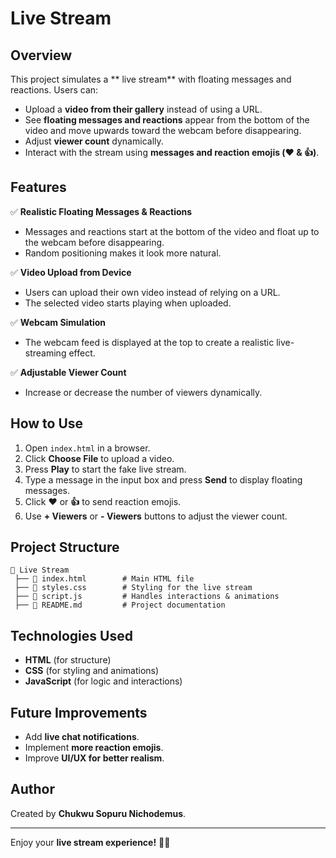 # Live Stream

## Overview
This project simulates a ** live stream** with floating messages and reactions. Users can:
- Upload a **video from their gallery** instead of using a URL.
- See **floating messages and reactions** appear from the bottom of the video and move upwards toward the webcam before disappearing.
- Adjust **viewer count** dynamically.
- Interact with the stream using **messages and reaction emojis (❤️ & 👍)**.

## Features
✅ **Realistic Floating Messages & Reactions**
- Messages and reactions start at the bottom of the video and float up to the webcam before disappearing.
- Random positioning makes it look more natural.

✅ **Video Upload from Device**
- Users can upload their own video instead of relying on a URL.
- The selected video starts playing when uploaded.

✅ **Webcam Simulation**
- The webcam feed is displayed at the top to create a realistic live-streaming effect.

✅ **Adjustable Viewer Count**
- Increase or decrease the number of viewers dynamically.

## How to Use
1. Open `index.html` in a browser.
2. Click **Choose File** to upload a video.
3. Press **Play** to start the fake live stream.
4. Type a message in the input box and press **Send** to display floating messages.
5. Click **❤️** or **👍** to send reaction emojis.
6. Use **+ Viewers** or **- Viewers** buttons to adjust the viewer count.

## Project Structure
```
📂 Live Stream
 ├── 📄 index.html        # Main HTML file
 ├── 📄 styles.css        # Styling for the live stream
 ├── 📄 script.js         # Handles interactions & animations
 ├── 📄 README.md         # Project documentation
```

## Technologies Used
- **HTML** (for structure)
- **CSS** (for styling and animations)
- **JavaScript** (for logic and interactions)

## Future Improvements
- Add **live chat notifications**.
- Implement **more reaction emojis**.
- Improve **UI/UX for better realism**.

## Author
Created by **Chukwu Sopuru Nichodemus**.

---
Enjoy your **live stream experience!** 🎥🔥

